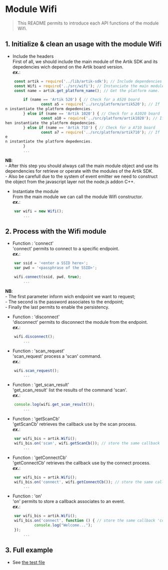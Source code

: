 # Module Wifi
   > This README permits to introduce each API functions of the module Wifi.

## 1. Initialize & clean an usage with the module Wifi
   * Include the headers  
   First of all, we should include the main module of the Artik SDK and its depedencies wich depend on the Artik board version.  
   **_ex\._**:  

```javascript
	const artik = require('../lib/artik-sdk'); // Include dependencies of the Artik SDK.  
    const Wifi = require('../src/wifi'); // Instanciate the main module object.  
	const name = artik.get_platform_name(); // Get the platform name.

        if (name == 'Artik 520') { // Check for a A520 board
                const a5 = require('../src/platform/artik520'); // If 'yes', thee
n instantiate the platform depedencies.
        } else if (name == 'Artik 1020') { // Check for a A1020 board
                const a10 = require('../src/platform/artik1020'); // If 'yes', tt
hen instantiate the platform depedencies.
        } else if (name == 'Artik 71O') { // Check for a A710 board
                const a7 = require('../src/platform/artik710'); // If 'yes', thee
e
n instantiate the platform depedencies.
        }
		...
```
 __NB__:  
   \- After this step you should always call the main module object and use its dependencies for retrieve or operate with the modules of the Artik SDK.  
   \- Also be carefull due to the system of event emitter we need to construct the object from the javascript layer not the node.js addon C++.
   
   * Instantiate the module  
   From the main module we can call the module Wifi constructor.  
   **_ex\._**:  

```javascript
	var wifi = new Wifi();
		...
```

## 2. Process with the Wifi module
   * Function : 'connect'  
   'connect' permits to connect to a specific endpoint.  
   **_ex\._**:  

```javascript
	var ssid = '<enter a SSID here>';  
	var pwd = '<passphrase of the SSID>';  

	wifi.connect(ssid, pwd, true);  
		...
```
 __NB__:  
   \- The first parameter inform wich endpoint we want to request;  
   \- The second is the password associates to the endpoint;  
   \- Finally the last permits to enable the persistency.  

   * Function : 'disconnect'  
   'disconnect' permits to disconnect the module from the endpoint.  
   **_ex\._**:  

```javascript
	wifi.disconnect();
		...
```

   * Function : 'scan_request'  
   'scan_request' process a 'scan' command.  
   **_ex\._**:  

```javascript
	wifi.scan_request();  
		...
```

   * Function : 'get_scan_result'  
   'get_scan_result' list the results of the command 'scan'.  
   **_ex\._**:  

```javascript
	console.log(wifi.get_scan_result());  
		...
```

   * Function : 'getScanCb'  
   'getScanCb' retrieves the callback use by the scan process.  
   **_ex\._**:  

```javascript
	var wifi_bis = artik.Wifi();
	wifi_bis.on('scan', wifi.getScanCb()); // store the same callback 'scan' into the second Wifi object.  
		...
```

   * Function : 'getConnectCb'  
   'getConnectCb' retrieves the callback use by the connect process.  
   **_ex\._**:  

```javascript
	var wifi_bis = artik.Wifi();
	wifi_bis.on('connect', wifi.getConnectCb()); // store the same callback 'connect' into the second Wifi object.  
		...
```

   * Function : 'on'  
   'on' permits to store a callback associates to an event.  
   **_ex\._**:  

```javascript
	var wifi_bis = artik.Wifi();
	wifi_bis.on('connect', function () { // store the same callback 'connect' into the second Wifi object.  
             console.log("Welcome...");
    });  
		...
```



## 3. Full example

   * See [the test file](/test/wifi-test.js)
